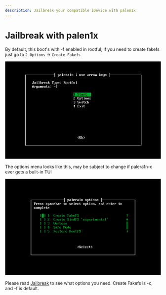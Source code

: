 ```yaml
---
description: Jailbreak your compatible iDevice with palen1x
---
```


# Jailbreak with palen1x

By default, this boot's with -f enabled in rootful, if you need to create fakefs just go to `2 Options` -> `Create Fakefs`

![](../.gitbook/assets/palen1x-main.png)

The options menu looks like this, may be subject to change if palera1n-c ever gets a built-in TUI

![](<../.gitbook/assets/palen1x-options.png>)

Please read [Jailbreak](../usage/jailbreak.md) to see what options you need. Create Fakefs is -c, and -f is default.
